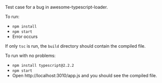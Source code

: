 Test case for a bug in awesome-typescript-loader.

To run:

* `npm install`
* `npm start`
* Error occurs

If only `tsc` is run, the `build` directory should contain the compiled file.

To run with no problems:

* `npm install typescript@2.2.2`
* `npm start`
* Open http://localhost:3010/app.js and you should see the compiled file.